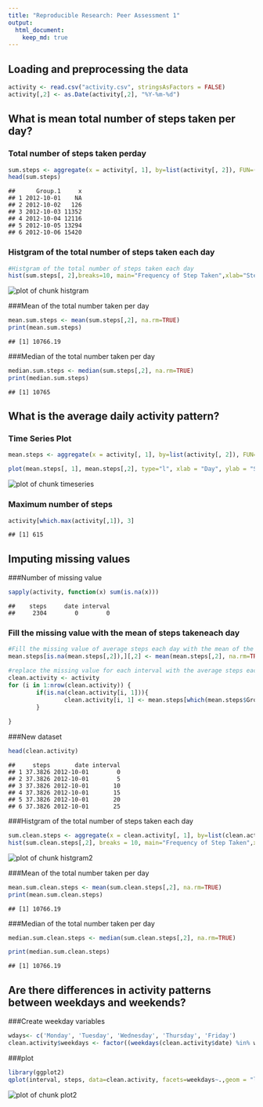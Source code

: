 ```yaml
---
title: "Reproducible Research: Peer Assessment 1"
output: 
  html_document:
    keep_md: true
---
```



## Loading and preprocessing the data


```r
activity <- read.csv("activity.csv", stringsAsFactors = FALSE)
activity[,2] <- as.Date(activity[,2], "%Y-%m-%d")
```

## What is mean total number of steps taken per day?

### Total number of steps taken perday 

```r
sum.steps <- aggregate(x = activity[, 1], by=list(activity[, 2]), FUN=(function(x) sum(x, na.rm = FALSE)))
head(sum.steps)
```

```
##      Group.1     x
## 1 2012-10-01    NA
## 2 2012-10-02   126
## 3 2012-10-03 11352
## 4 2012-10-04 12116
## 5 2012-10-05 13294
## 6 2012-10-06 15420
```

### Histgram of the total number of steps taken each day

```r
#Histgram of the total number of steps taken each day
hist(sum.steps[, 2],breaks=10, main="Frequency of Step Taken",xlab="Steps taken per day")
```

![plot of chunk histgram](figure/histgram-1.png)

###Mean of the total number taken per day 

```r
mean.sum.steps <- mean(sum.steps[,2], na.rm=TRUE)
print(mean.sum.steps)
```

```
## [1] 10766.19
```

###Median of the total number taken per day 

```r
median.sum.steps <- median(sum.steps[,2], na.rm=TRUE)
print(median.sum.steps)
```

```
## [1] 10765
```

## What is the average daily activity pattern?

### Time Series Plot

```r
mean.steps <- aggregate(x = activity[, 1], by=list(activity[, 2]), FUN=(function(x) mean(x, na.rm = FALSE)))

plot(mean.steps[, 1], mean.steps[,2], type="l", xlab = "Day", ylab = "Steps Taken", main = "Steps Taken Each Day")
```

![plot of chunk timeseries](figure/timeseries-1.png)

### Maximum number of steps

```r
activity[which.max(activity[,1]), 3]
```

```
## [1] 615
```


## Imputing missing values

###Number of missing value

```r
sapply(activity, function(x) sum(is.na(x)))
```

```
##    steps     date interval 
##     2304        0        0
```

### Fill the missing value with the mean of steps takeneach day

```r
#Fill the missing value of average steps each day with the mean of the average steps taken each day
mean.steps[is.na(mean.steps[,2]),][,2] <- mean(mean.steps[,2], na.rm=TRUE)

#replace the missing value for each interval with the average steps each day.
clean.activity <- activity 
for (i in 1:nrow(clean.activity)) {
        if(is.na(clean.activity[i, 1])){
                clean.activity[i, 1] <- mean.steps[which(mean.steps$Group.1==clean.activity[i, 2]), 2]
        }
                
}
```
###New dataset

```r
head(clean.activity)
```

```
##     steps       date interval
## 1 37.3826 2012-10-01        0
## 2 37.3826 2012-10-01        5
## 3 37.3826 2012-10-01       10
## 4 37.3826 2012-10-01       15
## 5 37.3826 2012-10-01       20
## 6 37.3826 2012-10-01       25
```

###Histgram of the total number of steps taken each day 

```r
sum.clean.steps <- aggregate(x = clean.activity[, 1], by=list(clean.activity[, 2]), FUN=(function(x) sum(x, na.rm = FALSE)))
hist(sum.clean.steps[,2], breaks = 10, main="Frequency of Step Taken",xlab="Steps taken per day")
```

![plot of chunk histgram2](figure/histgram2-1.png)

###Mean of the total number taken per day 

```r
mean.sum.clean.steps <- mean(sum.clean.steps[,2], na.rm=TRUE)
print(mean.sum.clean.steps)
```

```
## [1] 10766.19
```

###Median of the total number taken per day 

```r
median.sum.clean.steps <- median(sum.clean.steps[,2], na.rm=TRUE)

print(median.sum.clean.steps)
```

```
## [1] 10766.19
```
## Are there differences in activity patterns between weekdays and weekends?

###Create weekday variables

```r
wdays<- c('Monday', 'Tuesday', 'Wednesday', 'Thursday', 'Friday')
clean.activity$weekdays <- factor((weekdays(clean.activity$date) %in% wdays), levels = c(FALSE, TRUE), labels=c("weekend", "weekday"))
```
###plot 

```r
library(ggplot2)
qplot(interval, steps, data=clean.activity, facets=weekdays~.,geom = "line")
```

![plot of chunk plot2](figure/plot2-1.png)









